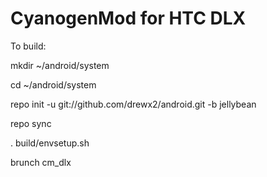 CyanogenMod for HTC DLX
=======================

To build:

mkdir ~/android/system

cd ~/android/system

repo init -u git://github.com/drewx2/android.git -b jellybean

repo sync

. build/envsetup.sh

brunch cm_dlx
